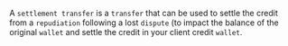 A `settlement transfer` is a `transfer` that can be used to settle the credit from a `repudiation` following a lost `dispute` (to impact the balance of the original `wallet` and settle the credit in your client credit `wallet`.